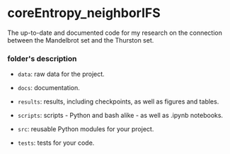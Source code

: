 # coreEntropy_neighborIFS
The up-to-date and documented code for my research on the connection between the Mandelbrot set and the Thurston set.

### folder's description
 
- `data`: raw data for the project. 

- `docs`: documentation. 

- `results`: results, including checkpoints, as well as figures and tables. 

- `scripts`: scripts - Python and bash alike - as well as .ipynb notebooks.

- `src`: reusable Python modules for your project. 

- `tests`: tests for your code.
